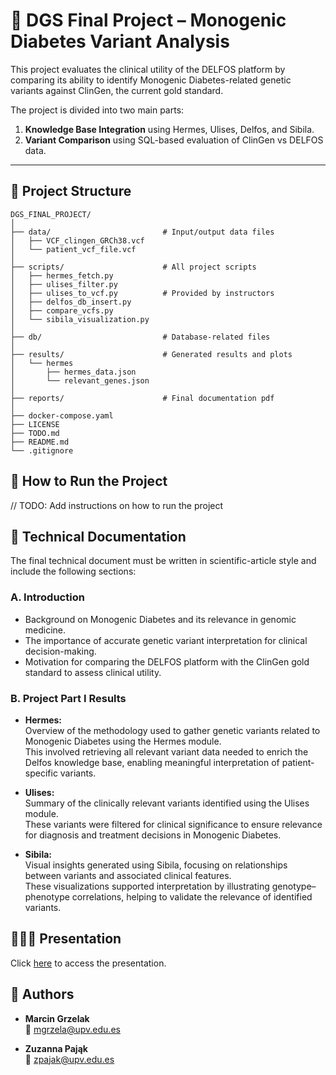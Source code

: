 # 🧬 DGS Final Project – Monogenic Diabetes Variant Analysis

This project evaluates the clinical utility of the DELFOS platform by comparing its ability to identify Monogenic Diabetes-related genetic variants against ClinGen, the current gold standard.

The project is divided into two main parts:
1. **Knowledge Base Integration** using Hermes, Ulises, Delfos, and Sibila.
2. **Variant Comparison** using SQL-based evaluation of ClinGen vs DELFOS data.

---

## 📁 Project Structure

```
DGS_FINAL_PROJECT/
│
├── data/                         # Input/output data files
│   ├── VCF_clingen_GRCh38.vcf
│   └── patient_vcf_file.vcf
│
├── scripts/                      # All project scripts
│   ├── hermes_fetch.py
│   ├── ulises_filter.py
│   ├── ulises_to_vcf.py          # Provided by instructors
│   ├── delfos_db_insert.py
│   ├── compare_vcfs.py
│   └── sibila_visualization.py
│
├── db/                           # Database-related files
│
├── results/                      # Generated results and plots
│   └── hermes
│       ├── hermes_data.json
│       └── relevant_genes.json
│
├── reports/                      # Final documentation pdf
│
├── docker-compose.yaml
├── LICENSE
├── TODO.md
├── README.md
└── .gitignore
```


## 🚀 How to Run the Project
// TODO: Add instructions on how to run the project


## 🧾 Technical Documentation
The final technical document must be written in scientific-article style and include the following sections:

### A. Introduction

- Background on Monogenic Diabetes and its relevance in genomic medicine.
- The importance of accurate genetic variant interpretation for clinical decision-making.
- Motivation for comparing the DELFOS platform with the ClinGen gold standard to assess clinical utility.

### B. Project Part I Results

- **Hermes:**  
  Overview of the methodology used to gather genetic variants related to Monogenic Diabetes using the Hermes module.  
  This involved retrieving all relevant variant data needed to enrich the Delfos knowledge base, enabling meaningful interpretation of patient-specific variants.

- **Ulises:**  
  Summary of the clinically relevant variants identified using the Ulises module.  
  These variants were filtered for clinical significance to ensure relevance for diagnosis and treatment decisions in Monogenic Diabetes.

- **Sibila:**  
  Visual insights generated using Sibila, focusing on relationships between variants and associated clinical features.  
  These visualizations supported interpretation by illustrating genotype–phenotype correlations, helping to validate the relevance of identified variants.


## 👨🏻‍🏫 Presentation
Click [here](https://www.canva.com/design/DAGjSsQyAbA/1Lu7jkZztlKkHk9UyDtXvA/edit?utm_content=DAGjSsQyAbA&utm_campaign=designshare&utm_medium=link2&utm_source=sharebutton) to access the presentation.


## 👥 Authors

- **Marcin Grzelak**  
  📧 [mgrzela@upv.edu.es](mailto:mgrzela@upv.edu.es)

- **Zuzanna Pająk**  
  📧 [zpajak@upv.edu.es](mailto:zpajak@upv.edu.es)
